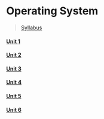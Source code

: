 # Operating System <br />
> <a href="https://github.com/Brijesh59/os/blob/master/OPERATING%20SYSTEMS%20SYLLABUS.pdf"> Syllabus </a>
#### <a href="https://github.com/Brijesh59/os/tree/master/Unit1"> Unit 1 </a>
#### <a href="https://github.com/Brijesh59/os/tree/master/Unit2"> Unit 2 </a>
#### <a href="https://github.com/Brijesh59/os/tree/master/Unit3"> Unit 3 </a>
#### <a href="https://github.com/Brijesh59/os/tree/master/Unit4"> Unit 4 </a>
#### <a href="https://github.com/Brijesh59/os/tree/master/Unit5"> Unit 5 </a>
#### <a href="https://github.com/Brijesh59/os/tree/master/Unit6"> Unit 6 </a>
